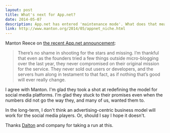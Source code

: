 ```yaml
---
layout: post
title: What's next for App.net?
date: 2014-05-07 
description: App.net has entered 'maintenance mode'. What does that mean for fans of the service?
link: http://www.manton.org/2014/05/appnet_niche.html
---
```

Manton Reece on [the recent App.net announcement](http://blog.app.net/2014/05/06/app-net-state-of-the-union/):

> There’s no shame in shooting for the stars and missing. I’m thankful that even as the founders tried a few things outside micro-blogging over the last year, they never compromised on their original mission for the service. They never sold out users or developers, and the servers hum along in testament to that fact, as if nothing that’s good will ever really change. 

I agree with Manton. I'm glad they took a shot at redefining the model for social media platforms. I'm glad they stuck to their promises even when the numbers did not go the way they, and many of us, wanted them to. 

In the long-term, I don't think an advertising-centric business model will work for the social media players. Or, should I say I hope it doesn't.

Thanks [Dalton](https://alpha.app.net/dalton) and company for taking a run at this.